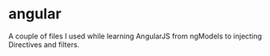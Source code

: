 # angular

A couple of files I used while learning AngularJS from ngModels to injecting Directives and filters.
